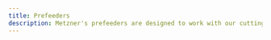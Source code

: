 ```yaml
---
title: Prefeeders
description: Metzner's prefeeders are designed to work with our cutting machines to ensure smooth and efficient material handling, enhancing productivity and precision in your operations.
---
```


